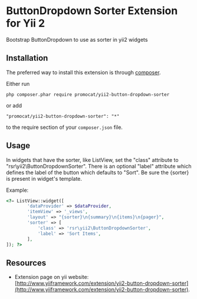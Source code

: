 # ButtonDropdown Sorter Extension for Yii 2
Bootstrap ButtonDropdown to use as sorter in yii2 widgets

Installation
------------

The preferred way to install this extension is through [composer](http://getcomposer.org/download/).

Either run

```
php composer.phar require promocat/yii2-button-dropdown-sorter
```

or add

```
"promocat/yii2-button-dropdown-sorter": "*"
```

to the require section of your `composer.json` file.

Usage
----

In widgets that have the sorter, like ListView, set the "class" attribute to "rsr\yii2\ButtonDropdownSorter".
There is an optional "label" attribute which defines the label of the button which defaults to "Sort".
Be sure the {sorter} is present in widget's template.


Example:

```php
<?= ListView::widget([
		'dataProvider' => $dataProvider,
		'itemView' => '_views',
		'layout' => "{sorter}\n{summary}\n{items}\n{pager}",
		'sorter' => [
			'class' => 'rsr\yii2\ButtonDropdownSorter',
			'label' => 'Sort Items',
		],
]); ?>
```

Resources
----
* Extension page on yii website: [http://www.yiiframework.com/extension/yii2-button-dropdown-sorter](http://www.yiiframework.com/extension/yii2-button-dropdown-sorter).

